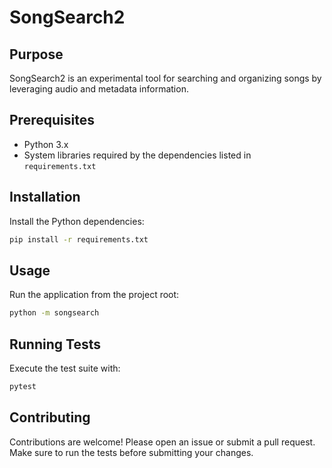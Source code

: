 # SongSearch2

## Purpose
SongSearch2 is an experimental tool for searching and organizing songs by leveraging audio and metadata information.

## Prerequisites
- Python 3.x
- System libraries required by the dependencies listed in `requirements.txt`

## Installation
Install the Python dependencies:

```bash
pip install -r requirements.txt
```

## Usage
Run the application from the project root:

```bash
python -m songsearch
```

## Running Tests
Execute the test suite with:

```bash
pytest
```

## Contributing
Contributions are welcome! Please open an issue or submit a pull request. Make sure to run the tests before submitting your changes.
